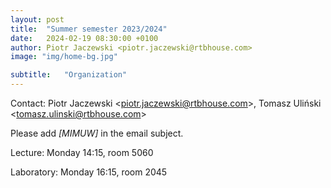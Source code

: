 ```yaml
---
layout: post
title:  "Summer semester 2023/2024"
date:   2024-02-19 08:30:00 +0100
author: Piotr Jaczewski <piotr.jaczewski@rtbhouse.com>
image: "img/home-bg.jpg"

subtitle:   "Organization"
---
```


Contact: Piotr Jaczewski \<piotr.jaczewski@rtbhouse.com\>, Tomasz Uliński \<tomasz.ulinski@rtbhouse.com\>

Please add *[MIMUW]* in the email subject.

Lecture: Monday 14:15, room 5060

Laboratory: Monday 16:15, room 2045


